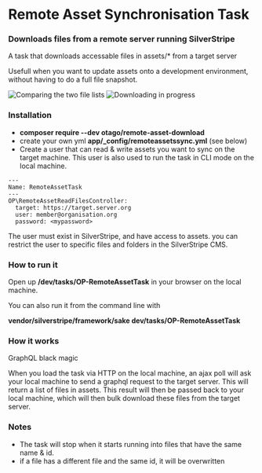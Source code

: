 Remote Asset Synchronisation Task
=================================

### Downloads files from a remote server running SilverStripe

A task that downloads accessable files in assets/* from a target server

Usefull when you want to update assets onto a development 
environment, without having to do a full file snapshot.

![Comparing the two file lists](images/download1.png)
![Downloading in progress](images/download2.png)


### Installation

 - **composer require --dev otago/remote-asset-download**
 - create your own yml **app/_config/remoteassetssync.yml** (see below)
 - Create a user that can read & write assets you want to sync on the target machine. 
   This user is also used to run the task in CLI mode on the local machine.

```
---
Name: RemoteAssetTask
---
OP\RemoteAssetReadFilesController:
  target: https://target.server.org
  user: member@organisation.org
  password: <mypassword>
```

The user must exist in SilverStripe, and have access to assets. you can restrict the user 
to specific files and folders in the SilverStripe CMS.

### How to run it

Open up **/dev/tasks/OP-RemoteAssetTask** in your browser on the local machine. 

You can also run it from the command line with 

**vendor/silverstripe/framework/sake dev/tasks/OP-RemoteAssetTask**


### How it works

GraphQL black magic

When you load the task via HTTP on the local machine, an ajax poll will ask your 
local machine to send a graphql request to the target server. This will return a 
list of files in assets. This result will then be passed back to your local machine,
which will then bulk download these files from the target server.


### Notes

 - The task will stop when it starts running into files that have the same name & id.
 - if a file has a different file and the same id, it will be overwritten
